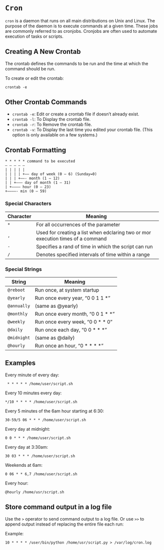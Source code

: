 # `Cron`

`cron` is a daemon that runs on all main distributions on Unix and Linux. The purpose of the daemon is to execute commands at a given time. These jobs are commonly referred to as cronjobs. Cronjobs are often used to automate execution of tasks or scripts.

## Creating A New Crontab

The crontab defines the commands to be run and the time at which the command should be run.

To create or edit the crontab:

`crontab -e`

## Other Crontab Commands

- `crontab -e`: Edit or create a crontab file if doesn’t already exist.
- `crontab -l`: To Display the crontab file.
- `crontab -r`: To Remove the crontab file.
- `crontab -v`: To Display the last time you edited your crontab file. (This option is only available on a few systems.)

## Crontab Formatting

```
* * * * * command to be executed
– – – – –
| | | | |
| | | | +—– day of week (0 – 6) (Sunday=0)
| | | +——- month (1 – 12)
| | +——— day of month (1 – 31)
| +———– hour (0 – 23)
+————- min (0 – 59)
```

### Special Characters

| Character | Meaning |
|-----------|---------|
| `*` | For all occurrences of the parameter |
| `,` | Used for creating a list when edclaring two or mor execution times of a command |
| `-` | Specifies a rand of time in which the script can run |
| `/` | Denotes specified intervals of time within a range |

### Special Strings

| String | Meaning |
|--------|---------|
| `@reboot` | Run once, at system startup |
| `@yearly` | Run once every year, “0 0 1 1 *” |
| `@annually` | (same as @yearly) |
| `@monthly` | Run once every month, “0 0 1 * *” |
| `@weekly` | Run once every week, “0 0 * * 0” |
| `@daily` | Run once each day, “0 0 * * *” |
| `@midnight` | (same as @daily) |
| `@hourly` | Run once an hour, “0 * * * *” |

## Examples

Every minute of every day:

` * * * * * /home/user/script.sh`

Every 10 minutes every day:

`*/10 * * * * /home/user/script.sh`

Every 5 minutes of the 6am hour starting at 6:30:

`30-59/5 06 * * * /home/user/script.sh`

Every day at midnight:

`0 0 * * * /home/user/script.sh`

Every day at 3:30am:

`30 03 * * * /home/user/script.sh`

Weekends at 6am:

`0 06 * * 6,7 /home/user/script.sh`

Every hour:

`@hourly /home/usr/script.sh`

## Store command output in a log file

Use the `>` operator to send command output to a log file. Or use `>>` to append output instead of replacing the entire file each run:

Example:

`10 * * * * /user/bin/python /home/usr/script.py > /var/log/cron.log`
